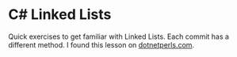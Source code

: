 # C# Linked Lists

Quick exercises to get familiar with Linked Lists. Each commit has a different method. I found this lesson on <a href="https://www.dotnetperls.com/linkedlist">dotnetperls.com</a>. 